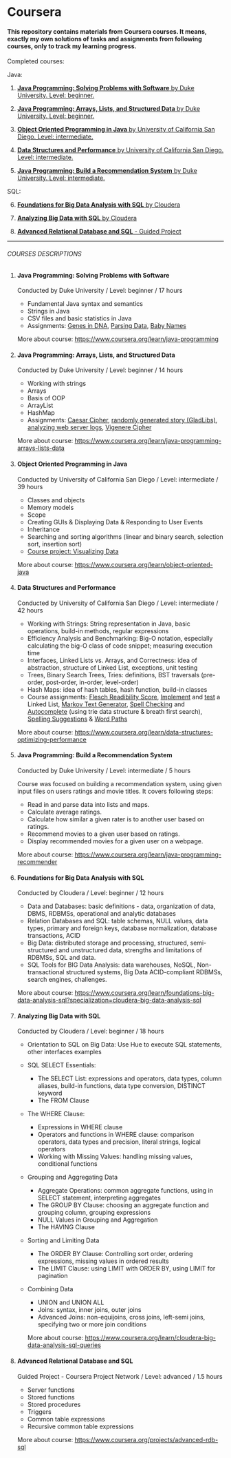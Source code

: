 # Coursera



#### This repository contains materials from Coursera courses. It means, exactly my own solutions of tasks and assignments from following courses, only to track my learning progress.


Completed courses:

Java: 
1. [**Java Programming: Solving Problems with Software** by Duke University.
  Level: beginner.](#java-programming-solving-problems-with-software)

2. [**Java Programming: Arrays, Lists, and Structured Data**
  by Duke University. Level: beginner.](#java-programming-arrays-lists-and-structured-data)

3. [**Object Oriented Programming in Java** by University of California San Diego. Level: intermediate.](#object-oriented-programming-in-java)

4. [**Data Structures and Performance** by University of California San Diego. Level: intermediate.](#data-structures-and-performance)

5. [**Java Programming: Build a Recommendation System** by Duke University. Level: intermediate.](#java-programming-build-a-recommendation-system)


SQL: 

6. [**Foundations for Big Data Analysis with SQL** by Cloudera](#foundations-for-big-data-analysis-with-sql)

7. [**Analyzing Big Data with SQL** by Cloudera](#analyzing-big-data-with-sql)

8. [**Advanced Relational Database and SQL** - Guided Project](#advanced-relational-database-and-sql)






---

###### COURSES DESCRIPTIONS

1. #### Java Programming: Solving Problems with Software

   Conducted by Duke University / Level: beginner / 17 hours
   
   - Fundamental Java syntax and semantics
   - Strings in Java
   - CSV files and basic statistics in Java
   - Assignments: [Genes in DNA](https://github.com/agatarauzer/Coursera/tree/master/JavaProgrammingSolvingProblemsWIthSoftware/src/main/java/Week2), [Parsing Data](https://github.com/agatarauzer/Coursera/tree/master/JavaProgrammingSolvingProblemsWIthSoftware/src/main/java/Week3), [Baby Names](https://github.com/agatarauzer/Coursera/tree/master/JavaProgrammingSolvingProblemsWIthSoftware/src/main/java/Week4/BabyBirthsProject)

   More about course: https://www.coursera.org/learn/java-programming


2. #### Java Programming: Arrays, Lists, and Structured Data

   Conducted by Duke University /  Level: beginner / 14 hours

   - Working with strings
   - Arrays
   - Basis of OOP
   - ArrayList
   - HashMap
   - Assignments: [Caesar Cipher](https://github.com/agatarauzer/Coursera/tree/master/JavaProgrammingArraysListsAndStructuredData/src/main/java/Week1), [randomly generated story (GladLibs)](https://github.com/agatarauzer/Coursera/tree/master/JavaProgrammingArraysListsAndStructuredData/src/main/java/Week2), [analyzing web server logs](https://github.com/agatarauzer/Coursera/tree/master/JavaProgrammingArraysListsAndStructuredData/src/main/java/Week3), [Vigenere Cipher](https://github.com/agatarauzer/Coursera/tree/master/JavaProgrammingArraysListsAndStructuredData/src/main/java/Week4)

   More about course: https://www.coursera.org/learn/java-programming-arrays-lists-data


3. #### Object Oriented Programming in Java

   Conducted by University of California San Diego / Level: intermediate / 39 hours

   - Classes and objects
   - Memory models
   - Scope
   - Creating GUIs & Displaying Data & Responding to User Events
   - Inheritance
   - Searching and sorting algorithms (linear and binary search, selection sort, insertion sort)
   - [Course project: Visualizing Data](https://github.com/agatarauzer/Coursera/tree/master/ObjectOrientedProgrammingInJava/UCSDUnfoldingMaps/src)

   More about course: https://www.coursera.org/learn/object-oriented-java


4. #### Data Structures and Performance

   Conducted by University of California San Diego /  Level: intermediate / 42 hours

   - Working with Strings: String representation in Java, basic operations, build-in methods, regular expressions
   - Efficiency Analysis and Benchmarking: Big-O notation, especially calculating the big-O class of code snippet; measuring execution time
   - Interfaces, Linked Lists vs. Arrays, and Correctness: idea of abstraction, structure of Linked List, exceptions, unit testing
   - Trees, Binary Search Trees, Tries: definitions, BST traversals (pre-order, post-order, in-order, level-order)
   - Hash Maps: idea of hash tables, hash function, build-in classes
   - Course assignments: [Flesch Readibility Score](https://github.com/agatarauzer/Coursera/tree/master/DataStructuresAndPerformance/MOOCTextEditor/src/document), [Implement](https://github.com/agatarauzer/Coursera/blob/master/DataStructuresAndPerformance/MOOCTextEditor/src/textgen/MyLinkedList.java) and [test](https://github.com/agatarauzer/Coursera/blob/master/DataStructuresAndPerformance/MOOCTextEditor/src/textgen/MyLinkedListTester.java) a Linked List, [Markov Text Generator](https://github.com/agatarauzer/Coursera/blob/master/DataStructuresAndPerformance/MOOCTextEditor/src/textgen/MarkovTextGeneratorLoL.java), [Spell Checking](https://github.com/agatarauzer/Coursera/blob/master/DataStructuresAndPerformance/MOOCTextEditor/src/spelling/DictionaryBST.java) and [Autocomplete](https://github.com/agatarauzer/Coursera/blob/master/DataStructuresAndPerformance/MOOCTextEditor/src/spelling/AutoCompleteDictionaryTrie.java) (using trie data structure & breath first search), [Spelling Suggestions](https://github.com/agatarauzer/Coursera/blob/master/DataStructuresAndPerformance/MOOCTextEditor/src/spelling/NearbyWords.java) & [Word Paths](https://github.com/agatarauzer/Coursera/blob/master/DataStructuresAndPerformance/MOOCTextEditor/src/spelling/WPTree.java)

   More about course: https://www.coursera.org/learn/data-structures-optimizing-performance


5. #### Java Programming: Build a Recommendation System

   Conducted by Duke University /  Level: intermediate / 5 hours


   Course was focused on building a recommendation system, using given input files on users ratings and movie titles. 
   It covers following steps:
   - Read in and parse data into lists and maps.
   - Calculate average ratings.
   - Calculate how similar a given rater is to another user based on ratings.
   - Recommend movies to a given user based on ratings. 
   - Display recommended movies for a given user on a webpage.
   
    More about course: https://www.coursera.org/learn/java-programming-recommender


6. #### Foundations for Big Data Analysis with SQL

   Conducted by Cloudera / Level: beginner / 12 hours

   - Data and Databases: basic definitions - data, organization of data, DBMS, RDBMSs, operational and analytic databases  
   - Relation Databases and SQL: table schemas, NULL values, data types, primary and foreign keys, database normalization, database transactions, ACID
   - Big Data: distributed storage and processing, structured, semi-structured and unstructured data, strengths and limitations of RDBMSs, SQL and data.
   - SQL Tools for BIG Data Analysis: data warehouses, NoSQL, Non-transactional structured systems, Big Data ACID-compliant RDBMSs, search engines, challenges.

    More about course: https://www.coursera.org/learn/foundations-big-data-analysis-sql?specialization=cloudera-big-data-analysis-sql

7. #### Analyzing Big Data with SQL
   
   Conducted by Cloudera /  Level: beginner / 18 hours 

  
   - Orientation to SQL on Big Data: Use Hue to execute SQL statements, other interfaces examples
   - SQL SELECT Essentials: 
      - The SELECT List: expressions and operators, data types, column aliases, build-in functions, data type conversion, DISTINCT keyword
      - The FROM Clause
   - The WHERE Clause:
      - Expressions in WHERE clause
      - Operators and functions in WHERE clause: comparison operators, data types and precision, literal strings, logical operators
      - Working with Missing Values: handling missing values, conditional functions
   - Grouping and Aggregating Data
      - Aggregate Operations: common aggregate functions, using in SELECT statement, interpreting aggregates
      - The GROUP BY Clause: choosing an aggregate function and grouping column, grouping expressions
      - NULL Values in Grouping and Aggregation
      - The HAVING Clause
   - Sorting and Limiting Data
      - The ORDER BY Clause: Controlling sort order, ordering expressions, missing values in ordered results
      - The LIMIT Clause: using LIMIT with ORDER BY, using LIMIT for pagination 
   - Combining Data
      - UNION and UNION ALL 
      - Joins: syntax, inner joins, outer joins
      - Advanced Joins: non-equijoins, cross joins, left-semi joins, specifying two or more join conditions
      
     More about course: https://www.coursera.org/learn/cloudera-big-data-analysis-sql-queries

8. #### Advanced Relational Database and SQL 

   Guided Project - Coursera Project Network / Level: advanced / 1.5 hours

    - Server functions
    - Stored functions
    - Stored procedures
    - Triggers
    - Common table expressions
    - Recursive common table expressions

    More about course: https://www.coursera.org/projects/advanced-rdb-sql

    
